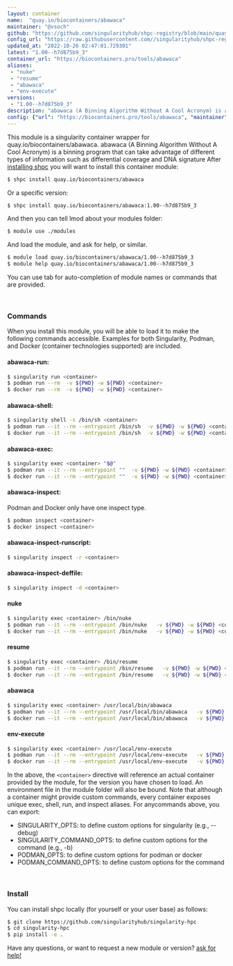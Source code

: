```yaml
---
layout: container
name:  "quay.io/biocontainers/abawaca"
maintainer: "@vsoch"
github: "https://github.com/singularityhub/shpc-registry/blob/main/quay.io/biocontainers/abawaca/container.yaml"
config_url: "https://raw.githubusercontent.com//singularityhub/shpc-registry/main/quay.io/biocontainers/abawaca/container.yaml"
updated_at: "2022-10-26 02:47:01.729301"
latest: "1.00--h7d875b9_3"
container_url: "https://biocontainers.pro/tools/abawaca"
aliases:
 - "nuke"
 - "resume"
 - "abawaca"
 - "env-execute"
versions:
 - "1.00--h7d875b9_3"
description: "abawaca (A Binning Algorithm Without A Cool Acronym) is a binning program that can take advantage of different types of information such as differential coverage and DNA signature"
config: {"url": "https://biocontainers.pro/tools/abawaca", "maintainer": "@vsoch", "description": "abawaca (A Binning Algorithm Without A Cool Acronym) is a binning program that can take advantage of different types of information such as differential coverage and DNA signature", "latest": {"1.00--h7d875b9_3": "sha256:e8abcc7c4b3bc204485ef4ba234062a4e4a64f17774bb7303e4102492af44d78"}, "tags": {"1.00--h7d875b9_3": "sha256:e8abcc7c4b3bc204485ef4ba234062a4e4a64f17774bb7303e4102492af44d78"}, "docker": "quay.io/biocontainers/abawaca", "aliases": {"nuke": "/bin/nuke", "resume": "/bin/resume", "abawaca": "/usr/local/bin/abawaca", "env-execute": "/usr/local/env-execute"}}
---
```


This module is a singularity container wrapper for quay.io/biocontainers/abawaca.
abawaca (A Binning Algorithm Without A Cool Acronym) is a binning program that can take advantage of different types of information such as differential coverage and DNA signature
After [installing shpc](#install) you will want to install this container module:


```bash
$ shpc install quay.io/biocontainers/abawaca
```

Or a specific version:

```bash
$ shpc install quay.io/biocontainers/abawaca:1.00--h7d875b9_3
```

And then you can tell lmod about your modules folder:

```bash
$ module use ./modules
```

And load the module, and ask for help, or similar.

```bash
$ module load quay.io/biocontainers/abawaca/1.00--h7d875b9_3
$ module help quay.io/biocontainers/abawaca/1.00--h7d875b9_3
```

You can use tab for auto-completion of module names or commands that are provided.

<br>

### Commands

When you install this module, you will be able to load it to make the following commands accessible.
Examples for both Singularity, Podman, and Docker (container technologies supported) are included.

#### abawaca-run:

```bash
$ singularity run <container>
$ podman run --rm  -v ${PWD} -w ${PWD} <container>
$ docker run --rm  -v ${PWD} -w ${PWD} <container>
```

#### abawaca-shell:

```bash
$ singularity shell -s /bin/sh <container>
$ podman run --it --rm --entrypoint /bin/sh  -v ${PWD} -w ${PWD} <container>
$ docker run --it --rm --entrypoint /bin/sh  -v ${PWD} -w ${PWD} <container>
```

#### abawaca-exec:

```bash
$ singularity exec <container> "$@"
$ podman run --it --rm --entrypoint ""  -v ${PWD} -w ${PWD} <container> "$@"
$ docker run --it --rm --entrypoint ""  -v ${PWD} -w ${PWD} <container> "$@"
```

#### abawaca-inspect:

Podman and Docker only have one inspect type.

```bash
$ podman inspect <container>
$ docker inspect <container>
```

#### abawaca-inspect-runscript:

```bash
$ singularity inspect -r <container>
```

#### abawaca-inspect-deffile:

```bash
$ singularity inspect -d <container>
```


#### nuke

```bash
$ singularity exec <container> /bin/nuke
$ podman run --it --rm --entrypoint /bin/nuke   -v ${PWD} -w ${PWD} <container> -c " $@"
$ docker run --it --rm --entrypoint /bin/nuke   -v ${PWD} -w ${PWD} <container> -c " $@"
```


#### resume

```bash
$ singularity exec <container> /bin/resume
$ podman run --it --rm --entrypoint /bin/resume   -v ${PWD} -w ${PWD} <container> -c " $@"
$ docker run --it --rm --entrypoint /bin/resume   -v ${PWD} -w ${PWD} <container> -c " $@"
```


#### abawaca

```bash
$ singularity exec <container> /usr/local/bin/abawaca
$ podman run --it --rm --entrypoint /usr/local/bin/abawaca   -v ${PWD} -w ${PWD} <container> -c " $@"
$ docker run --it --rm --entrypoint /usr/local/bin/abawaca   -v ${PWD} -w ${PWD} <container> -c " $@"
```


#### env-execute

```bash
$ singularity exec <container> /usr/local/env-execute
$ podman run --it --rm --entrypoint /usr/local/env-execute   -v ${PWD} -w ${PWD} <container> -c " $@"
$ docker run --it --rm --entrypoint /usr/local/env-execute   -v ${PWD} -w ${PWD} <container> -c " $@"
```



In the above, the `<container>` directive will reference an actual container provided
by the module, for the version you have chosen to load. An environment file in the
module folder will also be bound. Note that although a container
might provide custom commands, every container exposes unique exec, shell, run, and
inspect aliases. For anycommands above, you can export:

 - SINGULARITY_OPTS: to define custom options for singularity (e.g., --debug)
 - SINGULARITY_COMMAND_OPTS: to define custom options for the command (e.g., -b)
 - PODMAN_OPTS: to define custom options for podman or docker
 - PODMAN_COMMAND_OPTS: to define custom options for the command

<br>

### Install

You can install shpc locally (for yourself or your user base) as follows:

```bash
$ git clone https://github.com/singularityhub/singularity-hpc
$ cd singularity-hpc
$ pip install -e .
```

Have any questions, or want to request a new module or version? [ask for help!](https://github.com/singularityhub/singularity-hpc/issues)